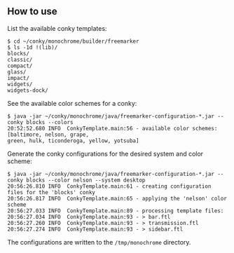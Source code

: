 ## How to use
List the available conky templates:
```shell
$ cd ~/conky/monochrome/builder/freemarker
$ ls -1d !(lib)/
blocks/
classic/
compact/
glass/
impact/
widgets/
widgets-dock/
```
See the available color schemes for a conky:
```shell
$ java -jar ~/conky/monochrome/java/freemarker-configuration-*.jar --conky blocks --colors
20:52:52.680 INFO  ConkyTemplate.main:56 - available color schemes: [baltimore, nelson, grape, 
green, hulk, ticonderoga, yellow, yotsuba]
```
Generate the conky configurations for the desired system and color scheme:
```shell
$ java -jar ~/conky/monochrome/java/freemarker-configuration-*.jar --conky blocks --color nelson --system desktop
20:56:26.810 INFO  ConkyTemplate.main:61 - creating configuration files for the 'blocks' conky
20:56:26.817 INFO  ConkyTemplate.main:65 - applying the 'nelson' color scheme
20:56:27.033 INFO  ConkyTemplate.main:89 - processing template files:
20:56:27.034 INFO  ConkyTemplate.main:93 - > bar.ftl
20:56:27.260 INFO  ConkyTemplate.main:93 - > transmission.ftl
20:56:27.274 INFO  ConkyTemplate.main:93 - > sidebar.ftl
```
The configurations are written to the `/tmp/monochrome` directory.
